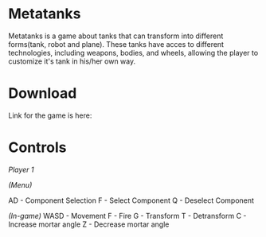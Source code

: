 # Metatanks
Metatanks is a game about tanks that can transform into different forms(tank, robot and plane). These tanks have acces to different technologies, including weapons, bodies, and wheels, allowing the player to customize it's tank in his/her own way.

# Download

Link for the game is here: 

# Controls

*Player 1*

*(Menu)*

AD - Component Selection
F - Select Component
Q - Deselect Component

*(In-game)*
WASD - Movement
F - Fire
G - Transform
T - Detransform
C - Increase mortar angle
Z - Decrease mortar angle
